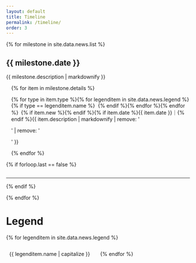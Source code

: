 ```yaml
---
layout: default
title: Timeline
permalink: /timeline/
order: 3
---
```


{% for milestone in site.data.news.list %}

## {{ milestone.date }}

{{ milestone.description | markdownify }}

<ul style="list-style-type: none; padding-inline-start: 1em;">
{% for item in milestone.details %}
<li style="margin-block-start: 1em; margin-block-end: 1em;">{% for type in item.type %}{% 
for legenditem in site.data.news.legend %}{% if type == legenditem.name 
%}<span style="border: 1px solid var(--color-text); padding: 4px; border-radius: 5px; font-size: 0.6em; 
vertical-align: middle; min-width: 13px; text-align: center;" class="{{ legenditem.icon }}"></span>{% endif %}{% endfor %}{% endfor 
%}&ensp;{% if item.new %}{% endif %}{% if item.date %}{{ item.date }}｜{% endif %}{{ 
  item.description | markdownify | remove: '<p>' | remove: '</p>' }}
</li>
{% endfor %}
</ul>

{% if forloop.last == false %}
<p style="margin-top: 2em;"></p>
<hr>
{% endif %}

{% endfor %}

# Legend

<ul style="list-style: none; padding: 0; margin: 0; display: flex; flex-direction: row; gap: 2em; flex-wrap: wrap;">
{% for legenditem in site.data.news.legend %}
  <li><span style="border: 1px solid var(--color-text); padding: 4px; border-radius: 5px; font-size: 0.6em; 
  vertical-align: middle; min-width: 13px; text-align: center; margin-right: 0.1em;
  " class="{{ legenditem.icon }}"></span>
  {{ legenditem.name | capitalize }}</li>
{% endfor %}
</ul>
